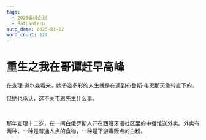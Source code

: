 ```yaml
---
tags:
  - 2025蝙绿企划
  - BatLantern
auto_date: 2025-01-22
word_count: 127
---
```


# 重生之我在哥谭赶早高峰

在查理·道尔森看来，她多姿多彩的人生就是在遇到布鲁斯·韦恩那天急转直下的。

但她也承认，这不关韦恩先生什么事。

<br>

那年查理十二岁，在一间白俄罗斯人开在西班牙语社区里的中餐馆送外卖。外卖有两种，一种是普通人点的食物，一种是下游毒贩点的白粉。
